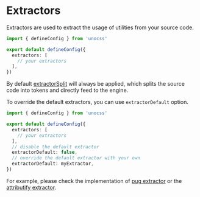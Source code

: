 # Extractors

Extractors are used to extract the usage of utilities from your source code.

```ts [uno.config.ts]
import { defineConfig } from 'unocss'

export default defineConfig({
  extractors: [
    // your extractors
  ],
})
```

By default [extractorSplit](https://github.com/unocss/unocss/blob/main/packages-engine/core/src/extractors/split.ts) will always be applied, which splits the source code into tokens and directly feed to the engine.

To override the default extractors, you can use `extractorDefault` option.

```ts [uno.config.ts]
import { defineConfig } from 'unocss'

export default defineConfig({
  extractors: [
    // your extractors
  ],
  // disable the default extractor
  extractorDefault: false,
  // override the default extractor with your own
  extractorDefault: myExtractor,
})
```

For example, please check the implementation of [pug extractor](https://github.com/unocss/unocss/tree/main/packages-integrations/extractor-pug) or the [attributify extractor](https://github.com/unocss/unocss/blob/main/packages-presets/preset-attributify/src/extractor.ts).
